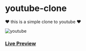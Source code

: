 # youtube-clone

❤ this is a simple clone to youtube ❤


![youtube](https://user-images.githubusercontent.com/94475130/170535419-54c05bd3-34b3-4823-b133-e7ec002cb742.png)


### [**Live Preview**](https://Mahmoud-Montaser.github.io/youtube-clone/)

